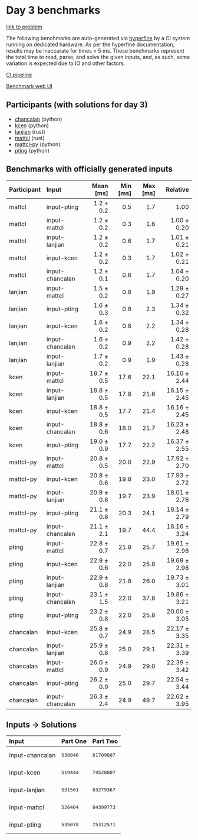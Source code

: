 # Day 3 benchmarks

[link to problem](https://adventofcode.com/2023/day/3)

The following benchmarks are auto-generated via
[hyperfine](https://github.com/sharkdp/hyperfine) by a CI system running on
dedicated hardware. As per the hyperfine documentation, results may be
inaccurate for times < 5 ms. These benchmarks represent the total time to read,
parse, and solve the given inputs, and, as such, some variation is expected due
to IO and other factors.

[CI pipeline](http://ci.papercode.net:8080/teams/main/pipelines/aoc2023)

[Benchmark web UI](https://aoc.ancalagon.black)


## Participants (with solutions for day 3)

- [chancalan](https://github.com/chancalan/aoc2023) (python)
- [kcen](https://github.com/kcen/aoc2023) (python)
- [lanjian](https://github.com/lanjian/aoc-2023) (rust)
- [mattcl](https://github.com/mattcl/aoc2023) (rust)
- [mattcl-py](https://github.com/mattcl/aoc2023-py) (python)
- [pting](https://github.com/pting/aoc2023) (python)


## Benchmarks with officially generated inputs

| Participant | Input | Mean [ms] | Min [ms] | Max [ms] | Relative |
|:---|:---|---:|---:|---:|---:|
| mattcl | input-pting | 1.2 ± 0.2 | 0.5 | 1.7 | 1.00 |
| mattcl | input-mattcl | 1.2 ± 0.2 | 0.3 | 1.6 | 1.00 ± 0.20 |
| mattcl | input-lanjian | 1.2 ± 0.2 | 0.6 | 1.7 | 1.01 ± 0.21 |
| mattcl | input-kcen | 1.2 ± 0.2 | 0.3 | 1.7 | 1.02 ± 0.21 |
| mattcl | input-chancalan | 1.2 ± 0.1 | 0.6 | 1.7 | 1.04 ± 0.20 |
| lanjian | input-mattcl | 1.5 ± 0.2 | 0.8 | 1.9 | 1.29 ± 0.27 |
| lanjian | input-pting | 1.6 ± 0.3 | 0.8 | 2.3 | 1.34 ± 0.32 |
| lanjian | input-kcen | 1.6 ± 0.2 | 0.8 | 2.2 | 1.34 ± 0.28 |
| lanjian | input-chancalan | 1.6 ± 0.2 | 0.9 | 2.2 | 1.42 ± 0.28 |
| lanjian | input-lanjian | 1.7 ± 0.2 | 0.9 | 1.9 | 1.43 ± 0.28 |
| kcen | input-mattcl | 18.7 ± 0.5 | 17.6 | 22.1 | 16.10 ± 2.44 |
| kcen | input-lanjian | 18.8 ± 0.5 | 17.8 | 21.6 | 16.15 ± 2.45 |
| kcen | input-kcen | 18.8 ± 0.5 | 17.7 | 21.4 | 16.16 ± 2.45 |
| kcen | input-chancalan | 18.8 ± 0.6 | 18.0 | 21.7 | 16.23 ± 2.48 |
| kcen | input-pting | 19.0 ± 0.9 | 17.7 | 22.2 | 16.37 ± 2.55 |
| mattcl-py | input-mattcl | 20.8 ± 0.5 | 20.0 | 22.9 | 17.92 ± 2.70 |
| mattcl-py | input-kcen | 20.8 ± 0.6 | 19.8 | 23.0 | 17.93 ± 2.72 |
| mattcl-py | input-lanjian | 20.9 ± 0.8 | 19.7 | 23.9 | 18.01 ± 2.76 |
| mattcl-py | input-pting | 21.1 ± 0.8 | 20.3 | 24.1 | 18.14 ± 2.79 |
| mattcl-py | input-chancalan | 21.1 ± 2.1 | 19.7 | 44.4 | 18.16 ± 3.24 |
| pting | input-mattcl | 22.8 ± 0.7 | 21.8 | 25.7 | 19.61 ± 2.98 |
| pting | input-kcen | 22.9 ± 0.6 | 22.0 | 25.8 | 19.69 ± 2.98 |
| pting | input-lanjian | 22.9 ± 0.8 | 21.8 | 26.0 | 19.73 ± 3.01 |
| pting | input-chancalan | 23.1 ± 1.5 | 22.0 | 37.8 | 19.86 ± 3.21 |
| pting | input-pting | 23.2 ± 0.8 | 22.0 | 25.8 | 20.00 ± 3.05 |
| chancalan | input-kcen | 25.8 ± 0.7 | 24.9 | 28.5 | 22.17 ± 3.35 |
| chancalan | input-lanjian | 25.9 ± 0.8 | 25.0 | 29.1 | 22.31 ± 3.39 |
| chancalan | input-mattcl | 26.0 ± 0.9 | 24.9 | 29.0 | 22.39 ± 3.42 |
| chancalan | input-pting | 26.2 ± 0.9 | 25.0 | 29.7 | 22.54 ± 3.44 |
| chancalan | input-chancalan | 26.3 ± 2.4 | 24.9 | 49.7 | 22.62 ± 3.95 |


## Inputs -> Solutions

| Input | Part One | Part Two |
|:---|:---|:---|
|input-chancalan|<pre>538046</pre>|<pre>81709807</pre>|
|input-kcen|<pre>519444</pre>|<pre>74528807</pre>|
|input-lanjian|<pre>531561</pre>|<pre>83279367</pre>|
|input-mattcl|<pre>526404</pre>|<pre>84399773</pre>|
|input-pting|<pre>535078</pre>|<pre>75312571</pre>|